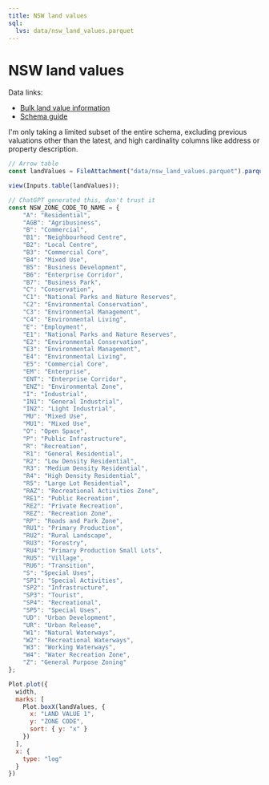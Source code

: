 ```yaml
---
title: NSW land values
sql:
  lvs: data/nsw_land_values.parquet
---
```


# NSW land values

Data links:
- [Bulk land value information](https://www.valuergeneral.nsw.gov.au/land_value_summaries/lv.php)
- [Schema guide](https://www.nsw.gov.au/sites/default/files/noindex/2024-06/Land_Value_Information_User_Guide_Sml.pdf)

I'm only taking a limited subset of the entire schema, excluding previous valuations other than the latest, and high cardinality columns like address or property description.

```js
// Arrow table
const landValues = FileAttachment("data/nsw_land_values.parquet").parquet();

view(Inputs.table(landValues));
```

```js
// ChatGPT generated this, don't trust it
const NSW_ZONE_CODE_TO_NAME = {
    "A": "Residential",
    "AGB": "Agribusiness",
    "B": "Commercial",
    "B1": "Neighbourhood Centre",
    "B2": "Local Centre",
    "B3": "Commercial Core",
    "B4": "Mixed Use",
    "B5": "Business Development",
    "B6": "Enterprise Corridor",
    "B7": "Business Park",
    "C": "Conservation",
    "C1": "National Parks and Nature Reserves",
    "C2": "Environmental Conservation",
    "C3": "Environmental Management",
    "C4": "Environmental Living",
    "E": "Employment",
    "E1": "National Parks and Nature Reserves",
    "E2": "Environmental Conservation",
    "E3": "Environmental Management",
    "E4": "Environmental Living",
    "E5": "Commercial Core",
    "EM": "Enterprise",
    "ENT": "Enterprise Corridor",
    "ENZ": "Environmental Zone",
    "I": "Industrial",
    "IN1": "General Industrial",
    "IN2": "Light Industrial",
    "MU": "Mixed Use",
    "MU1": "Mixed Use",
    "O": "Open Space",
    "P": "Public Infrastructure",
    "R": "Recreation",
    "R1": "General Residential",
    "R2": "Low Density Residential",
    "R3": "Medium Density Residential",
    "R4": "High Density Residential",
    "R5": "Large Lot Residential",
    "RAZ": "Recreational Activities Zone",
    "RE1": "Public Recreation",
    "RE2": "Private Recreation",
    "REZ": "Recreation Zone",
    "RP": "Roads and Park Zone",
    "RU1": "Primary Production",
    "RU2": "Rural Landscape",
    "RU3": "Forestry",
    "RU4": "Primary Production Small Lots",
    "RU5": "Village",
    "RU6": "Transition",
    "S": "Special Uses",
    "SP1": "Special Activities",
    "SP2": "Infrastructure",
    "SP3": "Tourist",
    "SP4": "Recreational",
    "SP5": "Special Uses",
    "UD": "Urban Development",
    "UR": "Urban Release",
    "W1": "Natural Waterways",
    "W2": "Recreational Waterways",
    "W3": "Working Waterways",
    "W4": "Water Recreation Zone",
    "Z": "General Purpose Zoning"
};
```

```js
Plot.plot({
  width,
  marks: [
    Plot.boxX(landValues, {
      x: "LAND VALUE 1",
      y: "ZONE CODE",
      sort: { y: "x" }
    })
  ],
  x: {
    type: "log"
  }
})
```